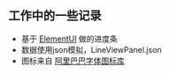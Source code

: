 ## 工作中的一些记录

- 基于 [ElementUI](https://github.com/ElemeFE/element)
做的进度条
- 数据使用json模拟，LineViewPanel.json
- 图标来自 [阿里巴巴字体图标库](http://www.iconfont.cn/)
